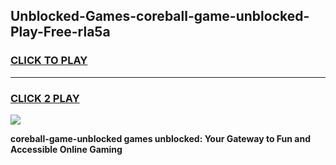 
## Unblocked-Games-coreball-game-unblocked-Play-Free-rla5a
<h3>
<a href="https://premium76.site?title=coreball-game-unblocked&ref=19M">CLICK TO PLAY</a></h3>
<hr>

<h3>
<a href="https://premium76.site?title=coreball-game-unblocked&ref=19M">CLICK 2 PLAY</a>
  
</h3>

<a href="https://premium76.site?title=coreball-game-unblocked&ref=19M"><img src="https://clearcache.store/games.png"></a>


**coreball-game-unblocked games unblocked: Your Gateway to Fun and Accessible Online Gaming**

